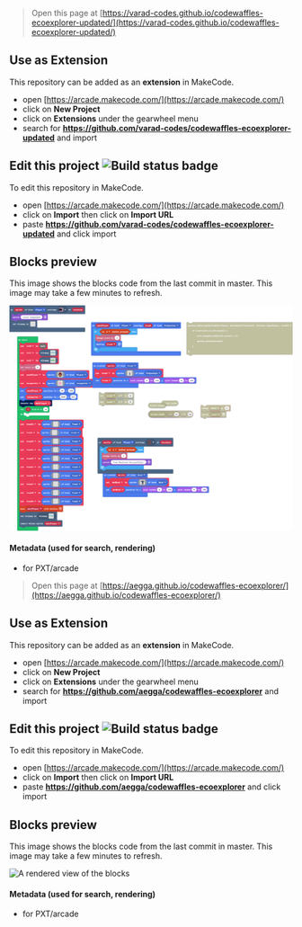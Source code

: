  


> Open this page at [https://varad-codes.github.io/codewaffles-ecoexplorer-updated/](https://varad-codes.github.io/codewaffles-ecoexplorer-updated/)

## Use as Extension

This repository can be added as an **extension** in MakeCode.

* open [https://arcade.makecode.com/](https://arcade.makecode.com/)
* click on **New Project**
* click on **Extensions** under the gearwheel menu
* search for **https://github.com/varad-codes/codewaffles-ecoexplorer-updated** and import

## Edit this project ![Build status badge](https://github.com/varad-codes/codewaffles-ecoexplorer-updated/workflows/MakeCode/badge.svg)

To edit this repository in MakeCode.

* open [https://arcade.makecode.com/](https://arcade.makecode.com/)
* click on **Import** then click on **Import URL**
* paste **https://github.com/varad-codes/codewaffles-ecoexplorer-updated** and click import

## Blocks preview

This image shows the blocks code from the last commit in master.
This image may take a few minutes to refresh.

![A rendered view of the blocks](https://github.com/varad-codes/codewaffles-ecoexplorer-updated/raw/master/.github/makecode/blocks.png)

#### Metadata (used for search, rendering)

* for PXT/arcade
<script src="https://makecode.com/gh-pages-embed.js"></script><script>makeCodeRender("{{ site.makecode.home_url }}", "{{ site.github.owner_name }}/{{ site.github.repository_name }}");</script>



> Open this page at [https://aegga.github.io/codewaffles-ecoexplorer/](https://aegga.github.io/codewaffles-ecoexplorer/)

## Use as Extension

This repository can be added as an **extension** in MakeCode.

* open [https://arcade.makecode.com/](https://arcade.makecode.com/)
* click on **New Project**
* click on **Extensions** under the gearwheel menu
* search for **https://github.com/aegga/codewaffles-ecoexplorer** and import

## Edit this project ![Build status badge](https://github.com/aegga/codewaffles-ecoexplorer/workflows/MakeCode/badge.svg)

To edit this repository in MakeCode.

* open [https://arcade.makecode.com/](https://arcade.makecode.com/)
* click on **Import** then click on **Import URL**
* paste **https://github.com/aegga/codewaffles-ecoexplorer** and click import

## Blocks preview

This image shows the blocks code from the last commit in master.
This image may take a few minutes to refresh.

![A rendered view of the blocks](https://github.com/aegga/codewaffles-ecoexplorer/raw/master/.github/makecode/blocks.png)

#### Metadata (used for search, rendering)

* for PXT/arcade
<script src="https://makecode.com/gh-pages-embed.js"></script><script>makeCodeRender("{{ site.makecode.home_url }}", "{{ site.github.owner_name }}/{{ site.github.repository_name }}");</script>
